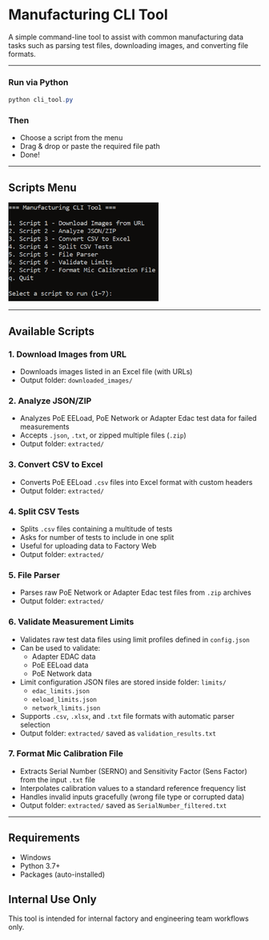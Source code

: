 # Manufacturing CLI Tool

A simple command-line tool to assist with common manufacturing data tasks such as parsing test files, downloading images, and converting file formats.

---
### Run via Python

```powershell
python cli_tool.py
```
### Then 

- Choose a script from the menu
- Drag & drop or paste the required file path
- Done!

---

## Scripts Menu

<img src="web_images/menu.png" alt="CLI Menu" width="300"/>

---

## Available Scripts

### 1. Download Images from URL

- Downloads images listed in an Excel file (with URLs)
- Output folder: `downloaded_images/`

### 2. Analyze JSON/ZIP

- Analyzes PoE EELoad, PoE Network or Adapter Edac test data  for failed measurements
- Accepts `.json`, `.txt`, or zipped multiple files (`.zip`)
- Output folder: `extracted/`

### 3. Convert CSV to Excel

- Converts PoE EELoad `.csv` files into Excel format with custom headers
- Output folder: `extracted/`

### 4. Split CSV Tests

- Splits `.csv` files containing a multitude of tests
- Asks for number of tests to include in one split 
- Useful for uploading data to Factory Web
- Output folder: `extracted/`  

### 5. File Parser

- Parses raw PoE Network or Adapter Edac test files from `.zip` archives
- Output folder: `extracted/`

### 6. Validate Measurement Limits

- Validates raw test data files using limit profiles defined in `config.json`
- Can be used to validate:
  - Adapter EDAC data
  - PoE EELoad data
  - PoE Network data
- Limit configuration JSON files are stored inside folder: `limits/`
  - `edac_limits.json`
  - `eeload_limits.json`
  - `network_limits.json`
- Supports `.csv`, `.xlsx`, and `.txt` file formats with automatic parser selection
- Output folder: `extracted/` saved as `validation_results.txt`

### 7. Format Mic Calibration File

- Extracts Serial Number (SERNO) and Sensitivity Factor (Sens Factor) from the input `.txt` file
- Interpolates calibration values to a standard reference frequency list
- Handles invalid inputs gracefully (wrong file type or corrupted data)
- Output folder: `extracted/` saved as `SerialNumber_filtered.txt`

---

## Requirements

- Windows
- Python 3.7+
- Packages (auto-installed)

## Internal Use Only

This tool is intended for internal factory and engineering team workflows only.

